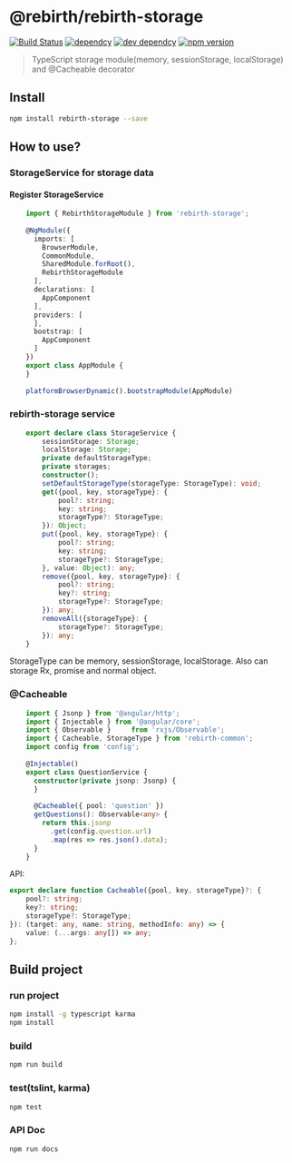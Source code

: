 # @rebirth/rebirth-storage

[![Build Status](https://travis-ci.org/greengerong/rebirth-storage.svg?branch=master)](https://travis-ci.org/greengerong/rebirth-storage)
[![dependcy](https://david-dm.org/greengerong/rebirth-storage.svg)](https://david-dm.org/greengerong/rebirth-storage)
[![dev dependcy](https://david-dm.org/greengerong/rebirth-storage/dev-status.svg)](https://david-dm.org/greengerong/rebirth-storage?type=dev)
[![npm version](https://img.shields.io/npm/v/rebirth-storage.svg)](https://www.npmjs.com/package/rebirth-storage)

> TypeScript storage module(memory, sessionStorage, localStorage) and @Cacheable decorator

## Install
```bash
npm install rebirth-storage --save
```

## How to use?

### StorageService for storage data

#### Register StorageService

```typescript
    import { RebirthStorageModule } from 'rebirth-storage';
    
    @NgModule({
      imports: [
        BrowserModule,
        CommonModule,
        SharedModule.forRoot(),
        RebirthStorageModule
      ],
      declarations: [
        AppComponent
      ],
      providers: [
      ],
      bootstrap: [
        AppComponent
      ]
    })
    export class AppModule {
    }
    
    platformBrowserDynamic().bootstrapModule(AppModule)
```
   
### rebirth-storage service

```typescript
    export declare class StorageService {
        sessionStorage: Storage;
        localStorage: Storage;
        private defaultStorageType;
        private storages;
        constructor();
        setDefaultStorageType(storageType: StorageType): void;
        get({pool, key, storageType}: {
            pool?: string;
            key: string;
            storageType?: StorageType;
        }): Object;
        put({pool, key, storageType}: {
            pool?: string;
            key: string;
            storageType?: StorageType;
        }, value: Object): any;
        remove({pool, key, storageType}: {
            pool?: string;
            key?: string;
            storageType?: StorageType;
        }): any;
        removeAll({storageType}: {
            storageType?: StorageType;
        }): any;
    }
```
StorageType can be memory, sessionStorage, localStorage. Also can storage Rx, promise and normal object.


### @Cacheable

```typescript
    import { Jsonp } from '@angular/http';
    import { Injectable } from '@angular/core';
    import { Observable }     from 'rxjs/Observable';
    import { Cacheable, StorageType } from 'rebirth-common';
    import config from 'config';
    
    @Injectable()
    export class QuestionService {
      constructor(private jsonp: Jsonp) {
      }
    
      @Cacheable({ pool: 'question' })
      getQuestions(): Observable<any> {
        return this.jsonp
          .get(config.question.url)
          .map(res => res.json().data);
      }
    }
```   

API:

```typescript
export declare function Cacheable({pool, key, storageType}?: {
    pool?: string;
    key?: string;
    storageType?: StorageType;
}): (target: any, name: string, methodInfo: any) => {
    value: (...args: any[]) => any;
};
```

## Build project

### run project

```bash
npm install -g typescript karma
npm install

```


### build

```bash
npm run build
```

### test(tslint, karma)

```bash
npm test
```

### API Doc

```bash
npm run docs
```
